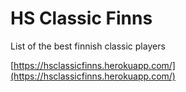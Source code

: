 # HS Classic Finns
List of the best finnish classic players 

[https://hsclassicfinns.herokuapp.com/](https://hsclassicfinns.herokuapp.com/)
